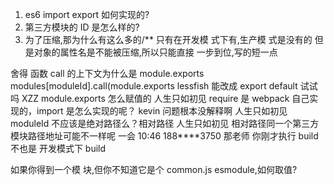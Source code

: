 1. es6 import export 如何实现的?
2. 第三方模块的 ID 是怎么样的?
3. 为了压缩,那为什么有这么多的/\*\* 只有在开发模 式下有,生产模 式是没有的
   但是对象的属性名是不能被压缩,所以只能直接 一步到位,写的短一点

舍得
函数 call 的上下文为什么是 module.exports
modules[moduleId].call(module.exports
lessfish
能改成 export default 试试吗
XZZ
module.exports 怎么赋值的
人生只如初见
require 是 webpack 自己实现的，import 是怎么实现的呢？
kevin
问题根本没解释啊
人生只如初见
moduleId 不应该是绝对路径么？相对路径
人生只如初见
相对路径同一个第三方模块路径地址可能不一样呢 一会
10:46
188\*\*\*\*3750
那老师 你刚才执行 build 不也是 开发模式下 build

如果你得到一个模 块,但你不知道它是个 common.js esmodule,如何取值?
